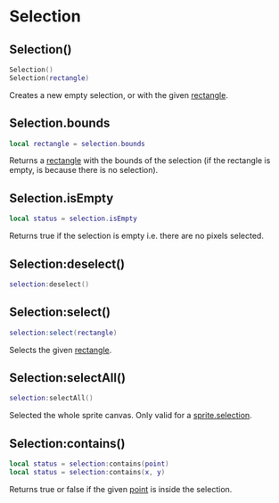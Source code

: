 # Selection

## Selection()

```lua
Selection()
Selection(rectangle)
```

Creates a new empty selection, or with the given [rectangle](rectangle.md).

## Selection.bounds

```lua
local rectangle = selection.bounds
```

Returns a [rectangle](rectangle.md) with the bounds of the selection
(if the rectangle is empty, is because there is no selection).

## Selection.isEmpty

```lua
local status = selection.isEmpty
```

Returns true if the selection is empty i.e. there are no pixels
selected.

## Selection:deselect()

```lua
selection:deselect()
```

## Selection:select()

```lua
selection:select(rectangle)
```

Selects the given [rectangle](rectangle.md).

## Selection:selectAll()

```lua
selection:selectAll()
```

Selected the whole sprite canvas. Only valid for a
[sprite.selection](sprite.md#spriteselection).

## Selection:contains()

```lua
local status = selection:contains(point)
local status = selection:contains(x, y)
```

Returns true or false if the given [point](point.md) is inside the
selection.
